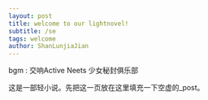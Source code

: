 ```yaml
---
layout: post
title: welcome to our lightnovel!
subtitle: /se
tags: welcome
author: ShanLunjiaJian
---
```


bgm : 交响Active Neets 少女秘封俱乐部

这是一部轻小说。先把这一页放在这里填充一下空虚的_post。
